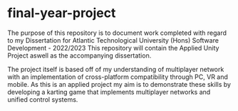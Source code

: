 # final-year-project

The purpose of this repository is to document work completed with regard to my Dissertation for Atlantic Technological University (Hons) Software Development - 2022/2023
This repository will contain the Applied Unity Project aswell as the accompanying dissertation.

The project itself is based off of my understanding of multiplayer network with an implementation of cross-platform compatibility through PC, VR and mobile. As this is an applied project my aim is to demonstrate these skills by developing a karting game that implements multiplayer networks and unified control systems.
